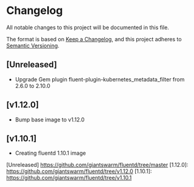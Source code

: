 # Changelog

All notable changes to this project will be documented in this file.

The format is based on [Keep a Changelog](https://keepachangelog.com/en/1.0.0/),
and this project adheres to [Semantic Versioning](https://semver.org/spec/v2.0.0.html).


## [Unreleased]

- Upgrade Gem plugin fluent-plugin-kubernetes_metadata_filter from 2.6.0 to 2.10.0

## [v1.12.0]

- Bump base image to v1.12.0


## [v1.10.1]

- Creating fluentd 1.10.1 image


[Unreleased] https://github.com/giantswarm/fluentd/tree/master
[1.12.0]: https://github.com/giantswarm/fluentd/tree/v1.12.0
[1.10.1]: https://github.com/giantswarm/fluentd/tree/v1.10.1
